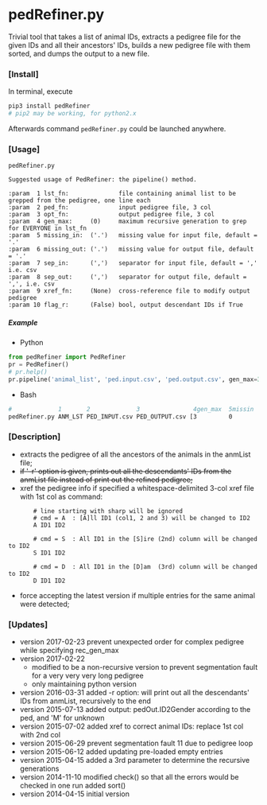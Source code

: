 # pedRefiner.py 

Trivial tool that takes a list of animal IDs, extracts a pedigree file for the given IDs and all their ancestors' IDs, builds a new pedigree file with them sorted, and dumps the output to a new file.

### [Install]
In terminal, execute
```bash
pip3 install pedRefiner
# pip2 may be working, for python2.x
```

Afterwards command `pedRefiner.py` could be launched anywhere.

### [Usage]
```
pedRefiner.py 

Suggested usage of PedRefiner: the pipeline() method.

:param  1 lst_fn:              file containing animal list to be grepped from the pedigree, one line each
:param  2 ped_fn:              input pedigree file, 3 col
:param  3 opt_fn:              output pedigree file, 3 col
:param  4 gen_max:     (0)     maximum recursive generation to grep for EVERYONE in lst_fn
:param  5 missing_in:  ('.')   missing value for input file, default = '.'
:param  6 missing_out: ('.')   missing value for output file, default = '.'
:param  7 sep_in:      (',')   separator for input file, default = ',' i.e. csv
:param  8 sep_out:     (',')   separator for output file, default = ',', i.e. csv
:param  9 xref_fn:     (None)  cross-reference file to modify output pedigree
:param 10 flag_r:      (False) bool, output descendant IDs if True
```

##### Example

- Python
```python
from pedRefiner import PedRefiner
pr = PedRefiner()
# pr.help()
pr.pipeline('animal_list', 'ped.input.csv', 'ped.output.csv', gen_max=3)
```

- Bash
```bash
#             1       2             3               4gen_max  5missin  6missout  7sepin 8sepout 9    10
pedRefiner.py ANM_LST PED_INPUT.csv PED_OUTPUT.csv [3         0        0         ,      ,       xref True]
```

### [Description]
 - extracts the pedigree of all the ancestors of the animals in the anmList file;
 - ~~if '-r' option is given, prints out all the descendants' IDs from the anmList file instead of print out the refined pedigree;~~
 - xref the pedigree info if specified a whitespace-delimited 3-col xref file with 1st col as command:
```
       # line starting with sharp will be ignored
       # cmd = A  : [A]ll ID1 (col1, 2 and 3) will be changed to ID2
       A ID1 ID2

       # cmd = S  : All ID1 in the [S]ire (2nd) column will be changed to ID2
       S ID1 ID2

       # cmd = D  : All ID1 in the [D]am  (3rd) column will be changed to ID2
       D ID1 ID2
```

 - force accepting the latest version if multiple entries for the same animal were detected;
 
### [Updates]
 - version 2017-02-23 prevent unexpected order for complex pedigree while specifying rec_gen_max
 - version 2017-02-22
    - modified to be a non-recursive version to prevent segmentation fault for a very very very long pedigree
    - only maintaining python version
 - version 2016-03-31 added -r option: will print out all the descendants' IDs from anmList, recursively to the end
 - version 2015-07-13 added output: pedOut.ID2Gender according to the ped, and 'M' for unknown
 - version 2015-07-02 added xref to correct animal IDs: replace 1st col with 2nd col
 - version 2015-06-29 prevent segmentation fault 11 due to pedigree loop
 - version 2015-06-12 added updating pre-loaded empty entries
 - version 2015-04-15 added a 3rd parameter to determine the recursive generations
 - version 2014-11-10 modified check() so that all the errors would be checked in one run
                      added sort()
 - version 2014-04-15 initial version